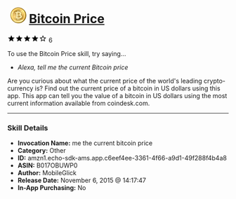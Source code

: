 # &nbsp;<img src="skill_icon" alt="Bitcoin Price icon" width="36"> [Bitcoin Price](http://alexa.amazon.com/#skills/amzn1.echo-sdk-ams.app.c6eef4ee-3361-4f66-a9d1-49f288f4b4a8)
![4 stars](../../images/ic_star_black_18dp_1x.png)![4 stars](../../images/ic_star_black_18dp_1x.png)![4 stars](../../images/ic_star_black_18dp_1x.png)![4 stars](../../images/ic_star_black_18dp_1x.png)![4 stars](../../images/ic_star_border_black_18dp_1x.png) 6

To use the Bitcoin Price skill, try saying...

* *Alexa, tell me the current Bitcoin price*

Are you curious about what the current price of the world's leading crypto-currency is? Find out the current price of a bitcoin in US dollars using this app. This app can tell you the value of a bitcoin in US dollars using the most current information available from coindesk.com.

***

### Skill Details

* **Invocation Name:** me the current bitcoin price
* **Category:** Other
* **ID:** amzn1.echo-sdk-ams.app.c6eef4ee-3361-4f66-a9d1-49f288f4b4a8
* **ASIN:** B017OBUWP0
* **Author:** MobileGlick
* **Release Date:** November 6, 2015 @ 14:17:47
* **In-App Purchasing:** No
